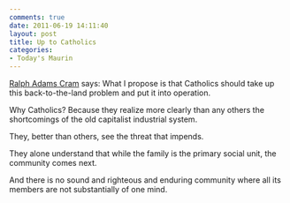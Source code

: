 ```yaml
---
comments: true
date: 2011-06-19 14:11:40
layout: post
title: Up to Catholics
categories:
- Today's Maurin
---
```


[Ralph Adams Cram](http://en.wikipedia.org/wiki/Ralph_Adams_Cram) says:
What I propose
is that Catholics
should take up
this back-to-the-land problem
and put it into operation.

Why Catholics?
Because they realize
more clearly than any others
the shortcomings
of the old capitalist
industrial system.

They, better than others,
see the threat
that impends.

They alone understand
that while the family
is the primary social unit,
the community comes next.

And there is
no sound
and righteous
and enduring community
where all its members
are not substantially
of one mind.